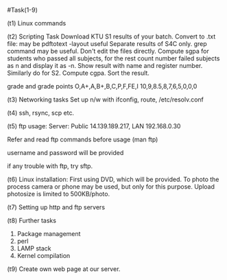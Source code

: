 #Task(1-9)

(t1) Linux commands

(t2) Scripting Task
Download KTU S1 results of your batch.
Convert to .txt file: may be pdftotext -layout useful
Separate results of S4C only. grep command may be useful. Don't edit the files directly.
Compute sgpa for students who passed all subjects, for the rest count number failed subjects as n and display it as -n.
Show result with name and register number.
Similarly do for S2.
Compute cgpa.
Sort the result.

grade and grade points
O,A+,A,B+,B,C,P,F,FE,I
10,9,8.5,8,7,6,5,0,0,0
  
(t3) Networking tasks
Set up n/w with ifconfig, route, /etc/resolv.conf

(t4) ssh, rsync, scp etc.

(t5) ftp usage:
Server: Public 14.139.189.217, LAN 192.168.0.30

Refer and read ftp commands before usage (man ftp)

username and password will be provided

if any trouble with ftp, try sftp.


(t6) Linux installation:
First using DVD, which will be provided.
To photo the process camera or phone may be used, but only for this purpose. Upload photosize is limited to 500KB/photo.

(t7) Setting up http and ftp servers

(t8) Further tasks
1. Package management
2. perl
3. LAMP stack
4. Kernel compilation


(t9) Create own web page at our server.
